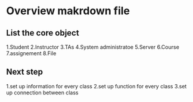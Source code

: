 # Overview makrdown file

## List the core object

  1.Student
  2.Instructor
  3.TAs
  4.System administratoe
  5.Server
  6.Course
  7.assignement
  8.File
 
## Next step

  1.set up information for every class
  2.set up function for every class
  3.set up connection between class
